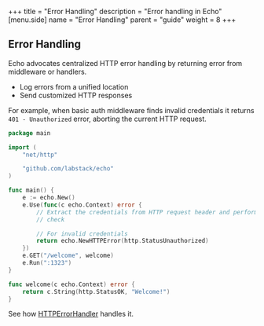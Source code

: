 +++
title = "Error Handling"
description = "Error handling in Echo"
[menu.side]
  name = "Error Handling"
  parent = "guide"
  weight = 8
+++

## Error Handling

Echo advocates centralized HTTP error handling by returning error from middleware
or handlers.

- Log errors from a unified location
- Send customized HTTP responses

For example, when basic auth middleware finds invalid credentials it returns
`401 - Unauthorized` error, aborting the current HTTP request.

```go
package main

import (
	"net/http"

	"github.com/labstack/echo"
)

func main() {
	e := echo.New()
	e.Use(func(c echo.Context) error {
		// Extract the credentials from HTTP request header and perform a security
		// check

		// For invalid credentials
		return echo.NewHTTPError(http.StatusUnauthorized)
	})
	e.GET("/welcome", welcome)
	e.Run(":1323")
}

func welcome(c echo.Context) error {
	return c.String(http.StatusOK, "Welcome!")
}
```

See how [HTTPErrorHandler](/guide/customization#http-error-handler) handles it.
